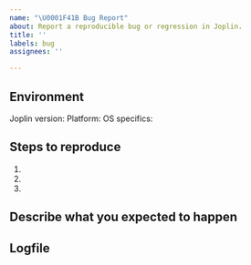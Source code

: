 ```yaml
---
name: "\U0001F41B Bug Report"
about: Report a reproducible bug or regression in Joplin.
title: ''
labels: bug
assignees: ''

---
```


<!--
  Please provide a clear and concise description of what the bug is. (In the section Steps To Reproduce.)
  Include screenshots for UI problems if needed.
  DO NOT create screenshots of text !!! Copy and paste the text into a code block.
  Please test using the latest Joplin release to make sure your issue has not already been fixed.
-->

<!--
  IMPORTANT: If you are reporting a clipper bug, please include an example URL that shows the issue.
  Without the URL the issue is likely to be closed.
-->

## Environment

Joplin version: 
Platform: 
OS specifics: 

<!--
  Platform can be one of: macOS, Linux, Windows, Android, iOS, terminal (or a combination)
  OS specifics: e.g. OS version, Linux distribution, Android/iOS version...
-->

## Steps to reproduce

1. 
2. 
3. 

<!--
  Issues without reproduction steps are likely to stall.
-->

## Describe what you expected to happen



## Logfile

<!--
  Please attach a debug log. Issues without a debug log are likely to stall.
  For information on how to collect a log file: https://joplinapp.org/debugging/
-->

